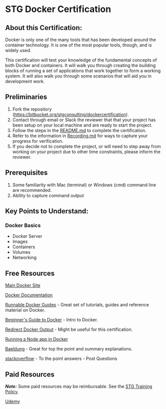 # STG Docker Certification

## About this Certification:

Docker is only one of the many tools that has been developed around the container technology.  It is one of the most popular tools, though, and is widely used.

This certification will test your knowledge of the fundamental concepts of both Docker and containers.  It will walk you through
creating the building blocks of running a set of applications that work together to form a working system.  It will also walk you through
some scenarios that will aid you in development work.

## Preliminaries

1. Fork the repository (https://bitbucket.org/stgconsulting/dockercertification).
1. Contact through email or Slack the reviewer that that your project has been setup on your local machine and are ready to start the project.
1. Follow the steps in the [README.md](./README.md) to complete the certification.
1. Refer to the information in [Recording.md](./Recording.md) for ways to capture your progress for verification.
1. If you decide not to complete the project, or will need to step away from working on your project due to other time constraints, please inform the reviewer.

## Prerequisites
1. Some familiarity with Mac (terminal) or Windows (cmd) command line are recommended.
1. Ability to capture command output 

## Key Points to Understand:

### Docker Basics

* Docker Server
* Images
* Containers
* Volumes
* Networking


## Free Resources

[Main Docker Site](https://www.docker.com)

[Docker Documentation](https://docs.docker.com/)

[Runnable Docker Guides](https://runnable.com/docker/) - Great set of tutorials, guides and reference material on Docker.

[Beginner's Guide to Docker](https://www.javacodegeeks.com/2016/08/beginners-guide-dockerfile.html) - Intro to Docker.

[Redirect Docker Output](https://www.scalyr.com/blog/how-to-redirect-docker-logs-to-a-single-file) - Might be useful for this certification.

[Running a Node app in Docker](https://nodejs.org/de/docs/guides/nodejs-docker-webapp/)

[Baeldung](https://www.baeldung.com/?s=docker) - Great for top the point and summary explanations.

[stackoverflow](https://stackoverflow.com/questions/tagged/docker) - To the point answers - Post Questions


## Paid Resources


***Note:*** Some paid resources may be reimbursable. See the [STG Training Policy](https://docs.google.com/document/d/1rKuMBH8plra7Uv_MSsL_5BQrn4-EBlM78vpnk0ATp2I/edit).

[Udemy](http://udemy.com)
